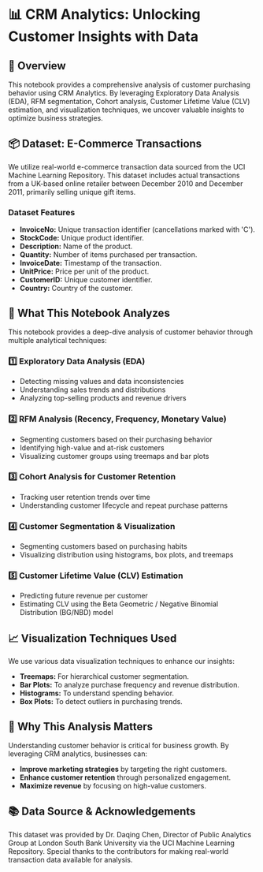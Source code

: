 # 📊 CRM Analytics: Unlocking Customer Insights with Data

## 🚀 Overview
This notebook provides a comprehensive analysis of customer purchasing behavior using CRM Analytics. 
By leveraging Exploratory Data Analysis (EDA), RFM segmentation, Cohort analysis, Customer Lifetime Value (CLV) estimation, and visualization techniques, we uncover valuable insights to optimize business strategies.

## 📦 Dataset: E-Commerce Transactions
We utilize real-world e-commerce transaction data sourced from the UCI Machine Learning Repository. 
This dataset includes actual transactions from a UK-based online retailer between December 2010 and December 2011, primarily selling unique gift items.

### Dataset Features

- **InvoiceNo:** Unique transaction identifier (cancellations marked with 'C').
- **StockCode:** Unique product identifier.
- **Description:** Name of the product.
- **Quantity:** Number of items purchased per transaction.
- **InvoiceDate:** Timestamp of the transaction.
- **UnitPrice:** Price per unit of the product.
- **CustomerID:** Unique customer identifier.
- **Country:** Country of the customer.

## 🔎 What This Notebook Analyzes
This notebook provides a deep-dive analysis of customer behavior through multiple analytical techniques:

### 1️⃣ Exploratory Data Analysis (EDA)
- Detecting missing values and data inconsistencies
- Understanding sales trends and distributions
- Analyzing top-selling products and revenue drivers

### 2️⃣ RFM Analysis (Recency, Frequency, Monetary Value)
- Segmenting customers based on their purchasing behavior
- Identifying high-value and at-risk customers
- Visualizing customer groups using treemaps and bar plots

 ### 3️⃣ Cohort Analysis for Customer Retention
- Tracking user retention trends over time
- Understanding customer lifecycle and repeat purchase patterns
  
### 4️⃣ Customer Segmentation & Visualization
- Segmenting customers based on purchasing habits
- Visualizing distribution using histograms, box plots, and treemaps

### 5️⃣ Customer Lifetime Value (CLV) Estimation
- Predicting future revenue per customer
- Estimating CLV using the Beta Geometric / Negative Binomial Distribution (BG/NBD) model

## 📈 Visualization Techniques Used
We use various data visualization techniques to enhance our insights:
- **Treemaps:** For hierarchical customer segmentation.
- **Bar Plots:** To analyze purchase frequency and revenue distribution.
- **Histograms:** To understand spending behavior.
- **Box Plots:** To detect outliers in purchasing trends.

## 🎯 Why This Analysis Matters
Understanding customer behavior is critical for business growth. By leveraging CRM analytics, businesses can:
- **Improve marketing strategies** by targeting the right customers.
- **Enhance customer retention** through personalized engagement.
- **Maximize revenue** by focusing on high-value customers.

## 📚 Data Source & Acknowledgements

This dataset was provided by Dr. Daqing Chen, Director of Public Analytics Group at London South Bank University via the UCI Machine Learning Repository. 
Special thanks to the contributors for making real-world transaction data available for analysis.
